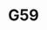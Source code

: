 ---
title: G59
crosslinks:
- GHOSTEMANE
- TeamSESH
- hiphopheads
- Suomi
- XXXTENTACION
- fuckthepopulation
- Metalcore
- REEEEEEEEEE
- Drumkits
- WTF
- makinghiphop
- serialkillers
- audio
- ChanceTheRapper
- livven
- malehairadvice
- FuckToken
- FL_Studio
- progmetal
- FashionReps
---